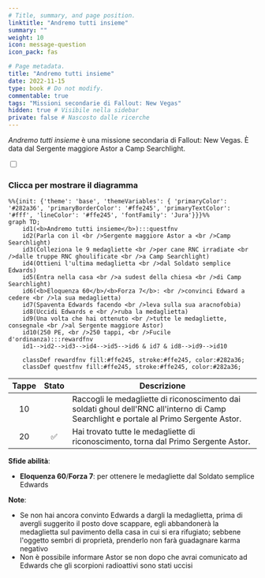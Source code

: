```yaml
---
# Title, summary, and page position.
linktitle: "Andremo tutti insieme"
summary: ""
weight: 10
icon: message-question
icon_pack: fas

# Page metadata.
title: "Andremo tutti insieme"
date: 2022-11-15
type: book # Do not modify.
commentable: true
tags: "Missioni secondarie di Fallout: New Vegas"
hidden: true # Visibile nella sidebar
private: false # Nascosto dalle ricerche
---
```


<div class="fnv">


*Andremo tutti insieme* è una missione secondaria di Fallout: New Vegas. È data dal Sergente maggiore Astor a Camp Searchlight.


<section class="chart-collapse">
<input type="checkbox" name="collapse2" id="handle2">
<h3 class="handle">
<label for="handle2">Clicca per mostrare il diagramma</label>
</h3>
<div class="content">

```mermaid
%%{init: {'theme': 'base', 'themeVariables': { 'primaryColor': '#282a36', 'primaryBorderColor': '#ffe245', 'primaryTextColor': '#fff', 'lineColor': '#ffe245', 'fontFamily': 'Jura'}}}%%
graph TD;
    id1(<b>Andremo tutti insieme</b>):::questfnv
    id2(Parla con il <br />Sergente maggiore Astor a <br />Camp Searchlight)
    id3(Colleziona le 9 medagliette <br />per cane RNC irradiate <br />dalle truppe RNC ghoulificate <br />a Camp Searchlight)
    id4(Ottieni l'ultima medaglietta <br />dal Soldato semplice Edwards)
    id5(Entra nella casa <br />a sudest della chiesa <br />di Camp Searchlight)
    id6(<b>Eloquenza 60</b>/<b>Forza 7</b>: <br />convinci Edward a cedere <br />la sua medaglietta)
    id7(Spaventa Edwards facendo <br />leva sulla sua aracnofobia) 
    id8(Uccidi Edwards e <br />ruba la medaglietta)
    id9(Una volta che hai ottenuto <br />tutte le medagliette, consegnale <br />al Sergente maggiore Astor)
    id10(250 PE, <br />250 tappi, <br />Fucile d'ordinanza):::rewardfnv
    id1-->id2-->id3-->id4-->id5-->id6 & id7 & id8-->id9-->id10
    
    classDef rewardfnv fill:#ffe245, stroke:#ffe245, color:#282a36;
    classDef questfnv fill:#ffe245, stroke:#ffe245, color:#282a36;
```

</div>
</section>

| Tappe |       Stato        | Descrizione |
|:-----:|:------------------:| ----------- |
|                           10                          |            | Raccogli le medagliette di riconoscimento dai soldati ghoul dell'RNC all'interno di Camp Searchlight e portale al Primo Sergente Astor.                                     |
|                           20                          | :white_check_mark: | Hai trovato tutte le medagliette di riconoscimento, torna dal Primo Sergente Astor.                                                                                         |




**Sfide abilità**:
- **Eloquenza 60**/**Forza 7**: per ottenere le medagliette dal Soldato semplice Edwards



**Note**:
- Se non hai ancora convinto Edwards a dargli la medaglietta, prima di avergli suggerito il posto dove scappare, egli abbandonerà la medaglietta sul pavimento della casa in cui si era rifugiato; sebbene l'oggetto sembri di proprietà, prenderlo non farà guadagnare karma negativo
- Non è possibile informare Astor se non dopo che  avrai comunicato ad Edwards che gli scorpioni radioattivi sono stati uccisi 


</div>


